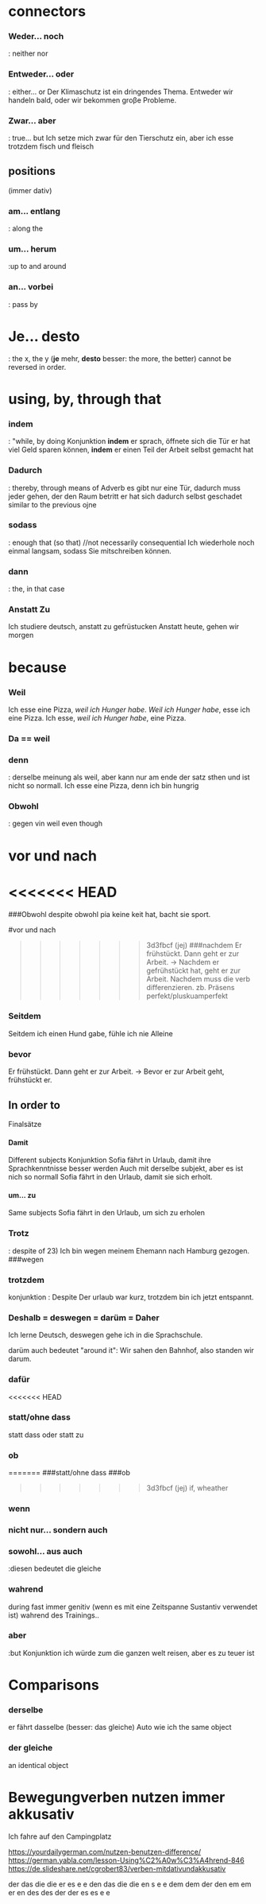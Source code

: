 # connectors

### Weder... noch
: neither nor
### Entweder... oder
: either... or 
 Der Klimaschutz ist ein dringendes Thema. Entweder wir handeln bald, oder wir bekommen groβe Probleme.

### Zwar... aber
: true... but
Ich setze mich zwar für den Tierschutz ein,  aber ich esse trotzdem fisch und fleisch	

## positions
(immer dativ)
### am... entlang
: along the
### um... herum
:up to and around
### an... vorbei
: pass by



#  Je... desto
: the x, the y 
(**je** mehr, **desto** besser: the more, the better)
cannot be reversed in order.
# using, by, through that

### indem
: "while, by doing
Konjunktion
**indem** er sprach, öffnete sich die Tür
er hat viel Geld sparen können, **indem** er einen Teil der Arbeit selbst gemacht hat

### Dadurch
: thereby, through means of 
Adverb
es gibt nur eine Tür, dadurch muss jeder gehen, der den Raum betritt
er hat sich dadurch selbst geschadet
similar to the previous ojne

### sodass
: enough that (so that) //not necessarily consequential
Ich wiederhole noch einmal langsam, sodass Sie mitschreiben können.



### dann
: the, in that case

### Anstatt Zu
Ich studiere deutsch, anstatt zu gefrüstucken
Anstatt heute, gehen wir morgen


# because

### Weil

Ich esse eine Pizza, *weil ich Hunger habe*.
*Weil ich Hunger habe*, esse ich eine Pizza.
Ich esse, *weil ich Hunger habe*, eine Pizza.

### Da == weil

### denn
: derselbe meinung als weil, aber kann nur am ende der satz sthen und ist nicht so normall.
Ich esse eine Pizza, denn ich bin hungrig

### Obwohl
: gegen vin weil
even though

# vor und nach

<<<<<<< HEAD
=======
###Obwohl
despite
obwohl pia keine keit hat, bacht sie sport.

#vor und nach
>>>>>>> 3d3fbcf (jej)
###nachdem
Er frühstückt. Dann geht er zur Arbeit.
-> Nachdem er gefrühstückt hat, geht er zur Arbeit.
Nachdem muss die verb differenzieren. zb. Präsens perfekt/pluskuamperfekt
### Seitdem
Seitdem ich einen Hund gabe, fühle ich nie Alleine
### bevor
Er frühstückt. Dann geht er zur Arbeit.
-> Bevor er zur Arbeit geht, frühstückt er.


## In order to
Finalsätze
#### Damit
Different subjects
Konjunktion
Sofia fährt in Urlaub, damit ihre Sprachkenntnisse besser werden
Auch mit derselbe subjekt, aber es ist nich so normall
Sofia fährt in den Urlaub, damit sie sich erholt. 


#### um... zu
Same subjects
Sofia fährt in den Urlaub, um sich zu erholen


### Trotz
: despite of 
23) Ich bin  wegen meinem Ehemann nach Hamburg gezogen.
###wegen


### trotzdem
konjunktion
: Despite
Der urlaub war kurz, trotzdem bin ich jetzt entspannt.


### Deshalb = deswegen = darüm = Daher
Ich lerne Deutsch, deswegen gehe ich in die Sprachschule.

darüm auch bedeutet "around it": Wir sahen den Bahnhof, also standen wir darum.
### dafür

<<<<<<< HEAD
###  statt/ohne dass
statt dass oder statt zu

### ob
=======
###statt/ohne dass
###ob
>>>>>>> 3d3fbcf (jej)
if, wheather

### wenn
### nicht nur... sondern auch
### sowohl... aus auch
:diesen bedeutet die gleiche


### wahrend
during
fast immer genitiv (wenn es mit eine Zeitspanne Sustantiv verwendet ist)
wahrend des Trainings..


### aber
:but
Konjunktion
ich würde zum die ganzen welt reisen, aber es zu teuer ist




# Comparisons

### derselbe
er fährt dasselbe (besser: das gleiche) Auto wie ich
the same object

### der gleiche
an identical object

# Bewegungverben nutzen immer akkusativ
Ich fahre auf den Campingplatz


https://yourdailygerman.com/nutzen-benutzen-difference/
https://german.yabla.com/lesson-Using%C2%A0w%C3%A4hrend-846
https://de.slideshare.net/cgrobert83/verben-mitdativundakkusativ

der das die die er es e e
den das die die en s  e e 
dem dem der den em em er en
des des der der es es e e

